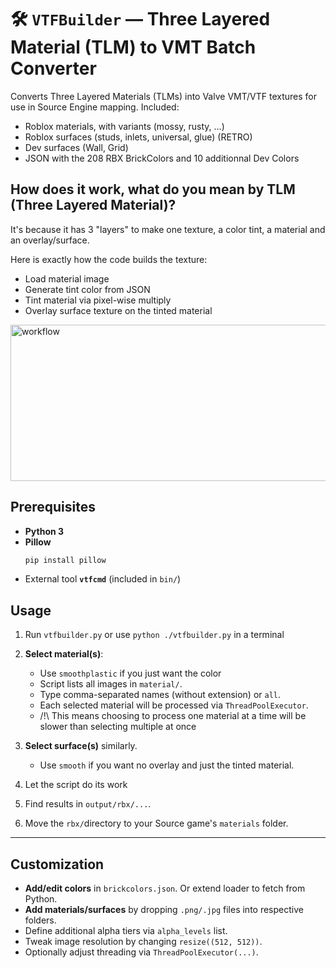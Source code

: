 # 🛠️ `VTFBuilder` — Three Layered Material (TLM) to VMT Batch Converter

Converts Three Layered Materials (TLMs) into Valve VMT/VTF textures for use in Source Engine mapping.
Included: 
* Roblox materials, with variants (mossy, rusty, ...)
* Roblox surfaces (studs, inlets, universal, glue) (RETRO)
* Dev surfaces (Wall, Grid)
* JSON with the 208 RBX BrickColors and 10 additionnal Dev Colors 

## How does it work, what do you mean by TLM (Three Layered Material)?
It's because it has 3 "layers" to make one texture, a color tint, a material and an overlay/surface.

Here is exactly how the code builds the texture:
* Load material image
* Generate tint color from JSON
* Tint material via pixel-wise multiply
* Overlay surface texture on the tinted material

<img width="700" height="250" alt="workflow" src="https://github.com/user-attachments/assets/8eeefcdc-bd57-4986-8252-4dc486fc3003" />

## Prerequisites

* **Python 3**
* **Pillow**
  ```bash
  pip install pillow
  ```
* External tool **`vtfcmd`** (included in `bin/`)


## Usage

1. Run `vtfbuilder.py` or use `python ./vtfbuilder.py` in a terminal
1. **Select material(s)**:
   * Use `smoothplastic` if you just want the color 
   * Script lists all images in `material/`.
   * Type comma-separated names (without extension) or `all`.
   * Each selected material will be processed via `ThreadPoolExecutor`.
   * /!\ This means choosing to process one material at a time will be slower than selecting multiple at once

3. **Select surface(s)** similarly.
   * Use `smooth` if you want no overlay and just the tinted material.
4. Let the script do its work
5. Find results in `output/rbx/...`.
6. Move the `rbx/`directory to your Source game's `materials` folder.

---

## Customization

* **Add/edit colors** in `brickcolors.json`. Or extend loader to fetch from Python.
* **Add materials/surfaces** by dropping `.png/.jpg` files into respective folders.
* Define additional alpha tiers via `alpha_levels` list.
* Tweak image resolution by changing `resize((512, 512))`.
* Optionally adjust threading via `ThreadPoolExecutor(...)`.






